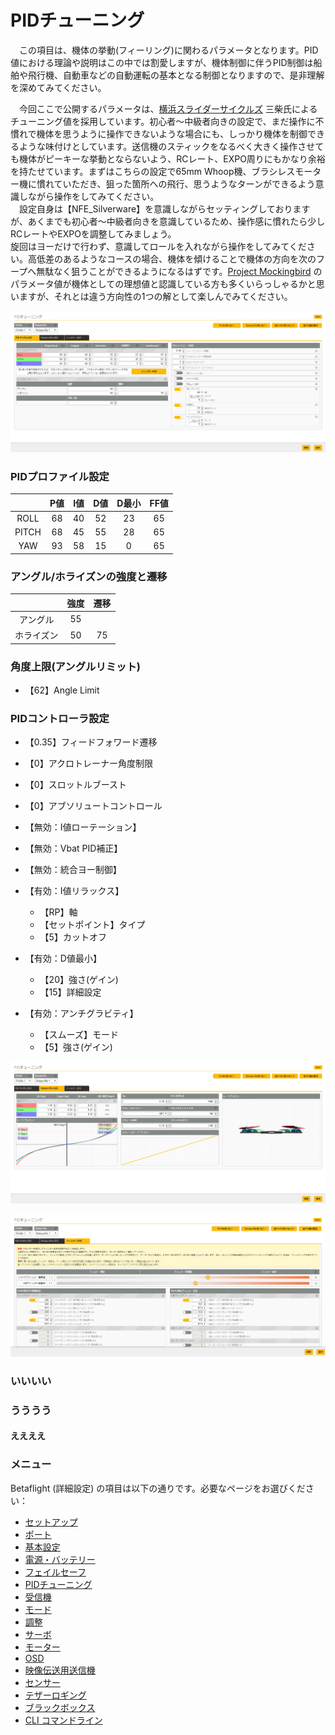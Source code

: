 # PIDチューニング
　この項目は、機体の挙動(フィーリング)に関わるパラメータとなります。PID値における理論や説明はこの中では割愛しますが、機体制御に伴うPID制御は船舶や飛行機、自動車などの自動運転の基本となる制御となりますので、是非理解を深めてみてください。

　今回ここで公開するパラメータは、[横浜スライダーサイクルズ](https://srider.yokohama/) 三柴氏によるチューニング値を採用しています。初心者～中級者向きの設定で、まだ操作に不慣れで機体を思うように操作できないような場合にも、しっかり機体を制御できるような味付けとしています。送信機のスティックをなるべく大きく操作させても機体がピーキーな挙動とならないよう、RCレート、EXPO周りにもかなり余裕を持たせています。まずはこちらの設定で65mm Whoop機、ブラシレスモーター機に慣れていただき、狙った箇所への飛行、思うようなターンができるよう意識しながら操作をしてみてください。  
　設定自身は【NFE_Silverware】を意識しながらセッティングしておりますが、あくまでも初心者～中級者向きを意識しているため、操作感に慣れたら少しRCレートやEXPOを調整してみましょう。  
旋回はヨーだけで行わず、意識してロールを入れながら操作をしてみてください。高低差のあるようなコースの場合、機体を傾けることで機体の方向を次のフープへ無駄なく狙うことができるようになるはずです。[Project Mockingbird](http://projectmockingbird.squarespace.com/) のパラメータ値が機体としての理想値と認識している方も多くいらっしゃるかと思いますが、それとは違う方向性の1つの解として楽しんでみてください。


![Betaflight 05-01](images/BF05-01.png)


### PIDプロファイル設定
   |       | P値 | I値 | D値 | D最小 | FF値 |
   | :---: | :-: | :-: | :-: | :--: | :--: |
   | ROLL  | 68  | 40  | 52  | 23   | 65   |
   | PITCH | 68  | 45  | 55  | 28   | 65   |
   | YAW   | 93  | 58  | 15  | 0    | 65   |


### アングル/ホライズンの強度と遷移
   |           | 強度 | 遷移 |
   | :-------: | :--: | :-: |
   | アングル   | 55  |     |
   | ホライズン | 50  | 75  |

### 角度上限(アングルリミット)
* 【62】Angle Limit

### PIDコントローラ設定
* 【0.35】フィードフォワード遷移
* 【0】アクロトレーナー角度制限
* 【0】スロットルブースト
* 【0】アブソリュートコントロール

* 【無効：I値ローテーション】
* 【無効：Vbat PID補正】
* 【無効：統合ヨー制御】
* 【有効：I値リラックス】
   * 【RP】軸
   * 【セットポイント】タイプ
   * 【5】カットオフ
* 【有効：D値最小】
   * 【20】強さ(ゲイン)
   * 【15】詳細設定
* 【有効：アンチグラビティ】
   * 【スムーズ】モード
   * 【5】強さ(ゲイン)
   

![Betaflight 05-02](images/BF05-02.png)

![Betaflight 05-03](images/BF05-03.png)


### いいいい


### うううう


#### ええええ


### メニュー
Betaflight (詳細設定) の項目は以下の通りです。必要なページをお選びください：  

* [セットアップ](Betaflight%20-%20CrazyBeeF3FR.md)
* [ポート](Betaflight%20-%20CrazyBeeF3_Port.md)
* [基本設定](Betaflight%20-%20CrazyBeeF3_BaseSetting.md)
* [電源・バッテリー](Betaflight%20-%20CrazyBeeF3_Battery.md)
* [フェイルセーフ](Betaflight%20-%20CrazyBeeF3_failsafe.md)
* [PIDチューニング](Betaflight%20-%20CrazyBeeF3_PID.md)
* [受信機](Betaflight%20-%20CrazyBeeF3_Reciever.md)
* [モード](Betaflight%20-%20CrazyBeeF3_Mode.md)
* [調整](Betaflight%20-%20CrazyBeeF3_Addjust.md)
* [サーボ](Betaflight%20-%20CrazyBeeF3_Servo.md)
* [モーター](Betaflight%20-%20CrazyBeeF3_Motor.md)
* [OSD](Betaflight%20-%20CrazyBeeF3_OSD.md)
* [映像伝送用送信機](Betaflight%20-%20CrazyBeeF3_VTX.md)
* [センサー](Betaflight%20-%20CrazyBeeF3_Sensor.md)
* [テザーロギング](Betaflight%20-%20CrazyBeeF3_logging.md)
* [ブラックボックス](Betaflight%20-%20CrazyBeeF3_Blackbox.md)
* [CLI コマンドライン](Betaflight%20-%20CrazyBeeF3_CLI.md)

